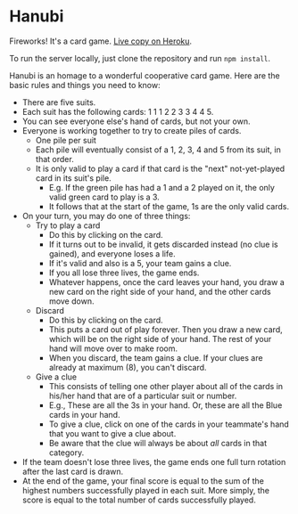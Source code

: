 Hanubi
======

Fireworks! It's a card game. [Live copy on Heroku](https://murmuring-lowlands-3725.herokuapp.com).

To run the server locally, just clone the repository and run `npm install`.

Hanubi is an homage to a wonderful cooperative card game. Here are the basic rules and things you need to know:

* There are five suits.
* Each suit has the following cards: 1 1 1 2 2 3 3 4 4 5.
* You can see everyone else's hand of cards, but not your own.
* Everyone is working together to try to create piles of cards.
  * One pile per suit
  * Each pile will eventually consist of a 1, 2, 3, 4 and 5 from its suit, in that order.
  * It is only valid to play a card if that card is the "next" not-yet-played card in its suit's pile.
    * E.g. If the green pile has had a 1 and a 2 played on it, the only valid green card to play is a 3.
    * It follows that at the start of the game, 1s are the only valid cards.
* On your turn, you may do one of three things:
  * Try to play a card
    * Do this by clicking on the card.
    * If it turns out to be invalid, it gets discarded instead (no clue is gained), and everyone loses a life.
    * If it's valid and also is a 5, your team gains a clue.
    * If you all lose three lives, the game ends.
    * Whatever happens, once the card leaves your hand, you draw a new card on the right side of your hand, and the other cards move down.
  * Discard
    * Do this by clicking on the card.
    * This puts a card out of play forever. Then you draw a new card, which will be on the right side of your hand. The rest of your hand will move over to make room.
    * When you discard, the team gains a clue. If your clues are already at maximum (8), you can't discard.
  * Give a clue
    * This consists of telling one other player about all of the cards in his/her hand that are of a particular suit or number.
    * E.g., These are all the 3s in your hand. Or, these are all the Blue cards in your hand.
    * To give a clue, click on one of the cards in your teammate's hand that you want to give a clue about.
    * Be aware that the clue will always be about *all* cards in that category.
* If the team doesn't lose three lives, the game ends one full turn rotation after the last card is drawn.
* At the end of the game, your final score is equal to the sum of the highest numbers successfully played in each suit. More simply, the score is equal to the total number of cards successfully played.
